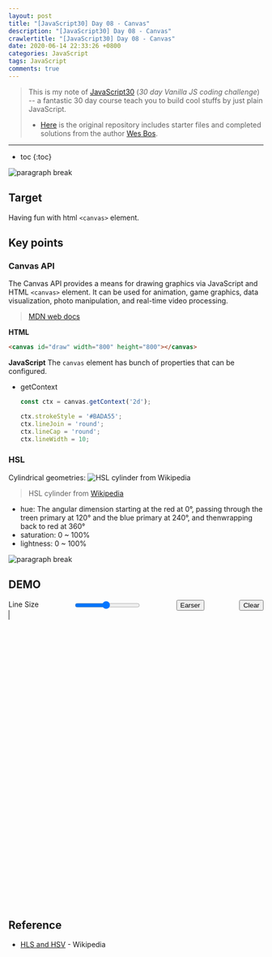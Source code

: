 ```yaml
---
layout: post
title: "[JavaScript30] Day 08 - Canvas"
description: "[JavaScript30] Day 08 - Canvas"
crawlertitle: "[JavaScript30] Day 08 - Canvas"
date: 2020-06-14 22:33:26 +0800
categories: JavaScript
tags: JavaScript
comments: true
---
```


> This is my note of [JavaScript30](https://javascript30.com/) (*30 day Vanilla JS coding challenge*) -- a fantastic 30 day course teach you to build cool stuffs by just plain JavaScript.  
> - [Here](https://github.com/wesbos/JavaScript30) is the original repository includes starter files and completed solutions from the author [Wes Bos](https://github.com/wesbos).

---

- toc
{:toc}

![paragraph break](https://order-brother.s3-ap-northeast-1.amazonaws.com/paragraph+break/separator-1.png)

## Target
Having fun with html `<canvas>` element.

## Key points
### Canvas API
The Canvas API provides a means for drawing graphics via JavaScript and HTML `<canvas>` element. It can be used for animation, game graphics, data visualization, photo manipulation, and real-time video processing.
> [MDN web docs](https://developer.mozilla.org/en-US/docs/Web/API/Canvas_API)

**HTML**
```html
<canvas id="draw" width="800" height="800"></canvas>
```

**JavaScript**
The `canvas` element has bunch of properties that can be configured.
- getContext
  ```js
  const ctx = canvas.getContext('2d');

  ctx.strokeStyle = '#BADA55';
  ctx.lineJoin = 'round';
  ctx.lineCap = 'round';
  ctx.lineWidth = 10;
  ```

### HSL
Cylindrical geometries:
![HSL cylinder from Wikipedia](https://upload.wikimedia.org/wikipedia/commons/thumb/6/6b/HSL_color_solid_cylinder_saturation_gray.png/640px-HSL_color_solid_cylinder_saturation_gray.png)
> HSL cylinder from [Wikipedia](https://en.wikipedia.org/wiki/HSL_and_HSV)

- hue: The angular dimension starting at the red at 0°, passing through the treen primary at 120° and the blue primary at 240°, and thenwrapping back to red at 360°
- saturation: 0 ~ 100%
- lightness: 0 ~ 100%

![paragraph break](https://order-brother.s3-ap-northeast-1.amazonaws.com/paragraph+break/separator-1.png)

## DEMO
<div id="canvas-wrapper" style="height: 600px;">
  <div class="demo-btn-wrapper" style="display: flex; justify-content: space-between;">
    <label for="line-size">Line Size</label>
    <input id="line-size" type="range" name="line-size" min="5" max="100" value="50">
    <button id="pointer" type="button">Earser</button>
    <button id="clear-btn" type="button">Clear</button>
  </div>
  <canvas id="draw" style="border: 1px solid gray" height="500"></canvas>
</div>
<script>
  const hasTouchEvent = 'ontouchstart' in window ? true : false;
  const downEvent = hasTouchEvent ? 'touchstart' : 'mousedown';
  const moveEvent = hasTouchEvent ? 'touchmove' : 'mousemove';
  const upEvent = hasTouchEvent ? 'touchend' : 'mouseup';
  const lineSize = document.getElementById('line-size');
  const pointer = document.getElementById('pointer');
  const clearBtn = document.getElementById('clear-btn');
  const demo = document.querySelector('#demo');
  const canvas = document.querySelector('#draw');
  const ctx = canvas.getContext('2d');
  const canvasWrapper = document.getElementById('canvas-wrapper');
  canvas.width = canvasWrapper.offsetWidth;
  canvas.height = canvasWrapper.offsetHeight;

  let isEarser = false;
  let isDrawing = false;
  let lastX = 0;
  let lastY = 0;
  let hue = 0;
  let size = lineSize.value;

  const position = (e) => {
    var x, y;

    if (hasTouchEvent) {
      x = e.touches[0].pageX - e.target.offsetLeft;
      y = e.touches[0].pageY - e.target.offsetTop;
    } else {
      x = e.offsetX;
      y = e.offsetY;
    }
    return { x: x, y: y };
  };

  function draw(e) {
    if (!isDrawing) return;
    let movePosition = position(e);
    ctx.strokeStyle = `hsl(${hue}, 100%, 50%)`;
    ctx.beginPath();
    ctx.lineWidth = size;
    ctx.moveTo(lastX, lastY);

    ctx.lineTo(movePosition.x, movePosition.y);
    ctx.stroke();
    [lastX, lastY] = [movePosition.x, movePosition.y];

    hue++;
    if (hue >= 360) {
      hue = 0;
    };

    e.preventDefault();
  };

  function pointerHandler() {
    if (isEarser) {
      ctx.globalCompositeOperation = 'color';
      ctx.lineWidth = 50;
      pointer.innerHTML = 'Painter';
      isEarser = false;
    } else {
      ctx.globalCompositeOperation = 'destination-out';
      pointer.innerHTML = 'Earser';
      isEarser = true;
    };
  };

  function resizeCanvas(){
    console.log('resiiiizing~');
    canvas.width = canvasWrapper.offsetWidth;
    canvas.height = canvasWrapper.offsetHeight - clearBtn.offsetHeight;
    ctx.strokeStyle = '#fa0';
    ctx.lineJoin = 'round';
    ctx.lineCap = 'round';
    ctx.lineWidth = 50;
    ctx.globalCompositeOperation = 'color';
    ctx.miterLimit = 100;
  };

  function updateSize(e) {
    size = e.target.value;
  };

  const clearCanvas = () => {
    ctx.clearRect(0, 0, canvas.width, canvas.height);
  };

  canvas.addEventListener(downEvent, (e) => {
    isDrawing = true;
    [lastX, lastY] = [e.offsetX, e.offsetY];
  });

  canvas.addEventListener(moveEvent, draw);
  canvas.addEventListener(upEvent, () => isDrawing = false);
  lineSize.addEventListener('input', updateSize);
  pointer.addEventListener('click', pointerHandler);
  clearBtn.addEventListener('click', clearCanvas);
  window.addEventListener('resize', resizeCanvas);
  resizeCanvas();
</script>
---

## Reference
- [HLS and HSV](https://en.wikipedia.org/wiki/HSL_and_HSV) - Wikipedia